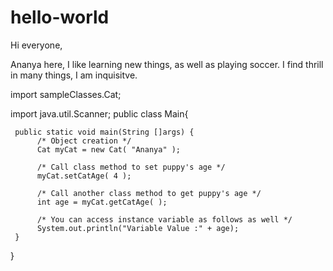 # hello-world

Hi everyone,

Ananya here, I like learning new things, as well as playing soccer.
I find thrill in many things, I am inquisitve.


import sampleClasses.Cat;

import java.util.Scanner;
public class Main{


     public static void main(String []args) {
          /* Object creation */
          Cat myCat = new Cat( "Ananya" );

          /* Call class method to set puppy's age */
          myCat.setCatAge( 4 );

          /* Call another class method to get puppy's age */
          int age = myCat.getCatAge( );

          /* You can access instance variable as follows as well */
          System.out.println("Variable Value :" + age);
     }
}
